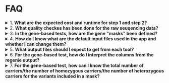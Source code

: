 # FAQ

<details>
<summary>1. <strong>What are the expected cost and runtime for step 1 and step 2?</strong></summary>

The estimated cost for the default setting using ~400K white European ancestry are as the follows: 

- For regenie_step1 using the followings:
  High priority job: £1.8-£2.5, 7-8 hours 
  Low priority job: £0.5-£1.5, >8 hours (risk of spot instance interruptions)
  **Recommendations**: Start with high priority to avoid spot instance interruptions since the job is long.  

- For step 2 genome-wide gene-based test:
  
- For step 2 genome-wide per-variant test:
  High priority: £1.8-£2.5, 4-5 hours
  Low priority:£0.5-£1.5, >4.5 hours (risk of spot interruptions)
  **Recommendation**: Start with low priority, switch to high priority if job is interrupted with more than 3 tries. 

Factors that will affect run time and cost:
  i. ***Definition for "job priority" will affect cost:***
    - Low priority is recommended for gene-based tests as a start.
    - High priority is recommended for step 1 and step 2, unless the job is ran a sample <100K.

  ii. ***Sample size will affect runtime and cost:***
    - Smaller samples will run quicker.

  iii. ***Number of phenotypes included in one job***
    - Regenie allows mutliple phenotypes to be included in one job as a means to improve computation efficiency, however, increasing the phenotypes will non-linearly affect the runtime, especitally for regenie step 1. Please note that the current app resource configuration has not been tested in a job with more than 3 phenotypes. 
  
  iv. ***For gene-based test, gene-specific jobs will be quick to run***
    - If a list of genes are provided, the step2 gene-based test will be quicker to run 

</details>

<details>
<summary>2. <strong>What quality checkes has been done for the raw seuqencing data? </strong></summary> 
  Please refer to the method documentation file [method.dox link to be added] (access for IC internal users only).
</details>

<details>
  <summary>3. <strong> In the gene-based tests, how are the gene "masks" been defined?</strong></summary>
  Please refer to the method documentation file in Word [method.dox link to be added] (access for IC internal users only).
</details>

<details>
  <summary>4. <strong>How do I know what are the default input files used in the app and whether I can change them?</strong></summary>

For regenie step 1 genotype file input, the default genotype input file can optionally be changed to user-defined genotype files in BGEN format, using the following options:

  ```
    -igenotype_bgen_file
    -igenotype_sample_file
  ```

For regenie step 2 genotype file input, the default genotype file in PGEN format is hardcoded into the app. File IDs can be viewed in the app script in the `scripts/` folder in this repository. Only authorised users will be able to view/use these files.

For both regenie step 1 and 2, the following files can also be optionally modified:
    - Covariate file
    - Sample inclusion file (**Note:** the default is to use the white EU ancestry only)

For detailed information, please see:

  ```bash
    dx run app-name --help
  ```
</details>

<details>
  <summary>5. <strong>What output files should I expect to get from each tool?</strong></summary>

The output files from each tool follow the naming formats below. For more information regarding regenie output files, please refer to regenie documentations. 

regenie_step1

  | File Name                        | Description                                         |
  |----------------------------------|-----------------------------------------------------|
  | `${output_file_prefix}_pred.list` | Contains a list of the `.loco` files to use for step 2 |
  | `${output_file_prefix}_1.loco`    | Contains the phenotype predictions                  |
  | `${output_file_prefix}.log`       | Log file for the job run                            |

**Notes**:
  - If multiple phenotypes are included, each phenotype will be saved as a separate '.loco' file in the format: for ***P*** phenotypes, there will be  `${output_file_prefix}_1.loco,${output_file_prefix}_2.loco, ${output_file_prefix}_3.loco, ${output_file_prefix}_P.loco` output files.
  -

regenie_step2 per-variant or per-gene tests

  | File Name                                                        | Description                                         |
  |------------------------------------------------------------------|-----------------------------------------------------|
  | `${output_file_prefix}_${phenotype_colnames}_autosomes.regenie`  | Association test results                            |
  | `${output_file_prefix}_autosomes.log`                            | Log file for the association test run               |
  | `${output_file_prefix}_autosomes_masks.snplist`                  | List of variants in each defined mask for downstream analysis |

**Notes**:
  - If multiple phenotypes are included, each phenotype will be saved as a separate '.regenie' file. Each job will only have 1 .log file and one .snplist file. 
  - If a list of genes are provided for the gene-based test, the output file name will be the same with the association test results for only the genes defined. 
</details>

<details>
<summary>6. <strong>For the gene-based test, how do I interpret the columns from the regenie output?</strong></summary>

  The output columns can be interpreted as the follows. Note that the user needs to decide which mask, MAF threshold, and test methods to focus on based on their own study context and objectives.

   | Column Name         | Description                |
   |---------------------|---------------------------|
   | SYMBOL   | gene name         |
   | GENE    | Ensembl  gene ID         |
   | CHROM   | chromosome of the gene   |
   | GENPOS  | the transcription start site of the gene |
   | MASK    | the pre-defined masks for collapsing variants   |
   | MAF     | the pre-defined minor allele frequency threshold: singletons, 0.1% |
   | TEST    | the collapsing methods used: burden, SKAT, SKTA-O |
   | N       | total sample size |
   | BETA    | coeffient estimat, note this is log(odd) if binary trait |
   | SE      | standard error |
   | CHISQ   | Chi-squared test |
   | LOG10P  | -log10(P)        |
   | P | p-value |
</details>

<details>
<summary>7. <strong>For the gene-based test, how can I know the total number of carriers/the number of homozygous carriers/the number of heterozygous carriers for the variants included in a mask?</strong></summary>

We currently do not have a ready-made tool for acquiring this information, however, you could extract these information by following the general steps below on RAP using SwissArmyKnife or CloudWorkStation (if only a short list of variants are involved):

1. For your gene mask of interest, extract the list of variants included in the mask from the `_masks.snplist` file in the regenie output.
2. Retrieve these variants from the QCed WES data in PGEN format, located at: `project-GyZxPF8JQkyq9JVxZjQ2FvqK:/filtered/`.
3. Convert the extracted variants from PGEN format to VCF format.
4. Use `bcftools +fill-tags` to annotate the VCF file with relevant information. For example:
  ```
  bcftools +fill-tags input.vcf.gz -Oz -o output.vcf.gz -- -t AC,AF,MAF,AC_Hom,AC_Het,AC_Hemi
  ```
5. This will add annotations such as allele count (AC), allele frequency (AF), minor allele frequency (MAF), homozygous allele count (AC_Hom), heterozygous allele count (AC_Het), and hemizygous allele count (AC_Hemi) for each variant in the VCF file.
6. For easier further analysis, you could extract the relevant fields from the annotated VCF and save them as a text file using `bcftools query -f`.

</details>
